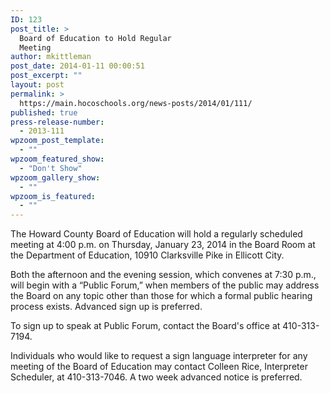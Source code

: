```yaml
---
ID: 123
post_title: >
  Board of Education to Hold Regular
  Meeting
author: mkittleman
post_date: 2014-01-11 00:00:51
post_excerpt: ""
layout: post
permalink: >
  https://main.hocoschools.org/news-posts/2014/01/111/
published: true
press-release-number:
  - 2013-111
wpzoom_post_template:
  - ""
wpzoom_featured_show:
  - "Don't Show"
wpzoom_gallery_show:
  - ""
wpzoom_is_featured:
  - ""
---
```

The Howard County Board of Education will hold a regularly scheduled meeting at 4:00 p.m. on Thursday, January 23, 2014 in the Board Room at the Department of Education, 10910 Clarksville Pike in Ellicott City.

Both the afternoon and the evening session, which convenes at 7:30 p.m., will begin with a “Public Forum,” when members of the public may address the Board on any topic other than those for which a formal public hearing process exists. Advanced sign up is preferred.

To sign up to speak at Public Forum, contact the Board's office at 410-313-7194.

Individuals who would like to request a sign language interpreter for any meeting of the Board of Education may contact Colleen Rice, Interpreter Scheduler, at 410-313-7046. A two week advanced notice is preferred.